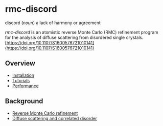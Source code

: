 # **rmc-discord**

discord (*noun*) a lack of harmony or agreement

<!-- <img src="docs/rmc-discord.png" alt="discord (*noun*) a lack of harmony or agreement" width="128" height="128"> --->

*rmc-discord* is an atomistic reverse Monte Carlo (RMC) refinement program for the analysis of diffuse scattering from disordered single crystals.
[https://doi.org/10.1107/S1600576721010141](https://doi.org/10.1107/S1600576721010141)

## **Overview**
* [Installation](docs/installation/index)
* [Tutorials](docs/tutorials/index)
* [Performance](docs/performance/index)

## **Background**
* [Reverse Monte Carlo refinement](docs/refinement/index)
* [Diffuse scattering and correlated disorder](docs/disorder/index)

<!--
<br />
<hr style="width:100%; height:1px; background-color: #b0b0b0; border:none;" />

<p align="center">
<img src="logo-dis.svg" alt="Displacive disorder" width="256">
<br />
</p>
-->

